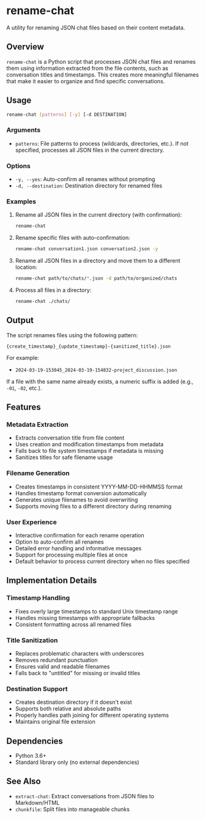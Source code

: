 # rename-chat

A utility for renaming JSON chat files based on their content metadata.

## Overview

`rename-chat` is a Python script that processes JSON chat files and renames them using information extracted from the file contents, such as conversation titles and timestamps. This creates more meaningful filenames that make it easier to organize and find specific conversations.

## Usage

```bash
rename-chat [patterns] [-y] [-d DESTINATION]
```

### Arguments

- `patterns`: File patterns to process (wildcards, directories, etc.). If not specified, processes all JSON files in the current directory.

### Options

- `-y, --yes`: Auto-confirm all renames without prompting
- `-d, --destination`: Destination directory for renamed files

### Examples

1. Rename all JSON files in the current directory (with confirmation):

    ```bash
    rename-chat
    ```

2. Rename specific files with auto-confirmation:

    ```bash
    rename-chat conversation1.json conversation2.json -y
    ```

3. Rename all JSON files in a directory and move them to a different location:

    ```bash
    rename-chat path/to/chats/*.json -d path/to/organized/chats
    ```

4. Process all files in a directory:

    ```bash
    rename-chat ./chats/
    ```

## Output

The script renames files using the following pattern:

```
{create_timestamp}_{update_timestamp}-{sanitized_title}.json
```

For example:
- `2024-03-19-153045_2024-03-19-154832-project_discussion.json`

If a file with the same name already exists, a numeric suffix is added (e.g., `-01`, `-02`, etc.).

## Features

### Metadata Extraction

- Extracts conversation title from file content
- Uses creation and modification timestamps from metadata
- Falls back to file system timestamps if metadata is missing
- Sanitizes titles for safe filename usage

### Filename Generation

- Creates timestamps in consistent YYYY-MM-DD-HHMMSS format
- Handles timestamp format conversion automatically
- Generates unique filenames to avoid overwriting
- Supports moving files to a different directory during renaming

### User Experience

- Interactive confirmation for each rename operation
- Option to auto-confirm all renames
- Detailed error handling and informative messages
- Support for processing multiple files at once
- Default behavior to process current directory when no files specified

## Implementation Details

### Timestamp Handling

- Fixes overly large timestamps to standard Unix timestamp range
- Handles missing timestamps with appropriate fallbacks
- Consistent formatting across all renamed files

### Title Sanitization

- Replaces problematic characters with underscores
- Removes redundant punctuation
- Ensures valid and readable filenames
- Falls back to "untitled" for missing or invalid titles

### Destination Support

- Creates destination directory if it doesn't exist
- Supports both relative and absolute paths
- Properly handles path joining for different operating systems
- Maintains original file extension

## Dependencies

- Python 3.6+
- Standard library only (no external dependencies)

## See Also

- `extract-chat`: Extract conversations from JSON files to Markdown/HTML
- `chunkfile`: Split files into manageable chunks 